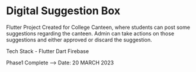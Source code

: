# Digital Suggestion Box

Flutter Project Created for College Canteen, where students can post some suggestions regarding the canteen. Admin can take actions on those suggestions and either approved or discard the suggestion. 

Tech Stack -
Flutter 
Dart
Firebase

Phase1 Complete --> Date: 20 MARCH 2023
